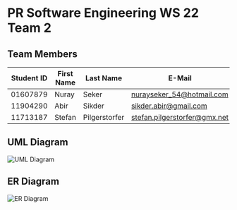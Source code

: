 # PR Software Engineering WS 22 Team 2

## Team Members

| Student ID    | First Name  | Last Name      | E-Mail                       | github user |
|---------------|-------------|----------------|------------------------------|-------------|
| 01607879      | Nuray       | Seker          | nurayseker_54@hotmail.com    | nvrxy       |
| 11904290      | Abir        | Sikder         | sikder.abir@gmail.com        | realabir    |
| 11713187      | Stefan      | Pilgerstorfer  | stefan.pilgerstorfer@gmx.net | buegi       |

## UML Diagram
![UML Diagram](/tree/main/documentation/diagrams/team_2_uml_diagram.png)

## ER Diagram
![ER Diagram](https://github.com/jku-win-se/teaching.ws22.prse.smartroom.Team2/tree/main/documentation/diagrams/team_2_er_diagram.png)

